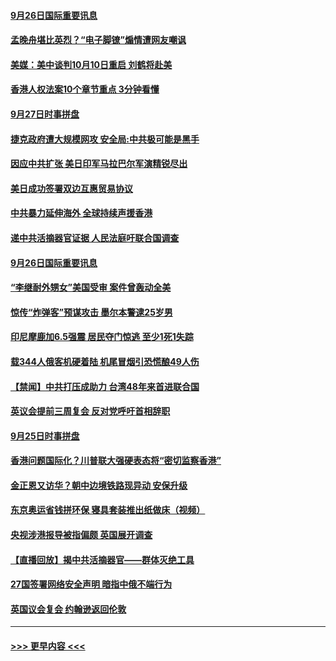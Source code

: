 #### [9月26日国际重要讯息](../pages/prog202/a102673804.md?t=09271233) 
#### [孟晚舟堪比英烈？“电子脚镣”煽情遭网友嘲讽](../pages/prog202/a102673616.md?t=09271233) 
#### [美媒：美中谈判10月10日重启 刘鹤将赴美](../pages/prog202/a102673613.md?t=09271233) 
#### [香港人权法案10个章节重点 3分钟看懂](../pages/prog202/a102673608.md?t=09271233) 
#### [9月27日时事拼盘](../pages/prog202/a102673497.md?t=09271233) 
#### [捷克政府遭大规模网攻 安全局:中共极可能是黑手](../pages/prog202/a102673397.md?t=09271233) 
#### [因应中共扩张 美日印军马拉巴尔军演精锐尽出](../pages/prog202/a102673433.md?t=09271233) 
#### [美日成功签署双边互惠贸易协议](../pages/prog202/a102673275.md?t=09271233) 
#### [中共暴力延伸海外 全球持续声援香港](../pages/prog202/a102673260.md?t=09271233) 
#### [递中共活摘器官证据 人民法庭吁联合国调查](../pages/prog202/a102673106.md?t=09271233) 
#### [9月26日国际重要讯息](../pages/prog202/a102673088.md?t=09271233) 
#### [“李继耐外甥女”美国受审 案件曾轰动全美](../pages/prog202/a102673052.md?t=09271233) 
#### [惊传“炸弹客”预谋攻击 墨尔本警逮25岁男](../pages/prog202/a102673024.md?t=09271233) 
#### [印尼摩鹿加6.5强震 居民夺门惊逃 至少1死1失踪](../pages/prog202/a102672971.md?t=09271233) 
#### [载344人俄客机硬着陆 机尾冒烟引恐慌酿49人伤](../pages/prog202/a102672904.md?t=09271233) 
#### [【禁闻】中共打压成助力 台湾48年来首进联合国](../pages/prog202/a102672807.md?t=09271233) 
#### [英议会提前三周复会 反对党呼吁首相辞职](../pages/prog202/a102672754.md?t=09271233) 
#### [9月25日时事拼盘](../pages/prog202/a102672785.md?t=09271233) 
#### [香港问题国际化？川普联大强硬表态将“密切监察香港”](../pages/prog202/a102672728.md?t=09271233) 
#### [金正恩又访华？朝中边境铁路现异动 安保升级](../pages/prog202/a102672653.md?t=09271233) 
#### [东京奥运省钱拼环保 寝具套装推出纸做床（视频）](../pages/prog202/a102672773.md?t=09271233) 
#### [央视涉港报导被指偏颇 英国展开调查](../pages/prog202/a102672730.md?t=09271233) 
#### [【直播回放】揭中共活摘器官——群体灭绝工具](../pages/prog202/a102672575.md?t=09271233) 
#### [27国签署网络安全声明 暗指中俄不端行为](../pages/prog202/a102672563.md?t=09271233) 
#### [英国议会复会 约翰逊返回伦敦](../pages/prog202/a102672560.md?t=09271233) 

----
#### [ >>> 更早内容 <<< ](../indexes/prog202-earlier.md)

